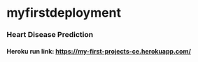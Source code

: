 # myfirstdeployment
### Heart Disease Prediction

#### Heroku run link: https://my-first-projects-ce.herokuapp.com/
